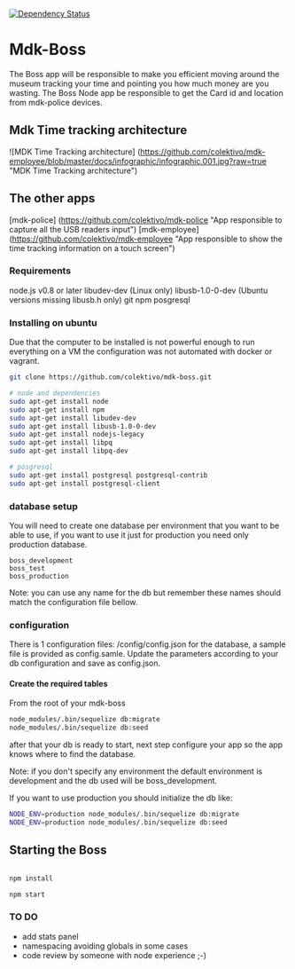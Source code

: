 [![Dependency Status](http://david-dm.org/colektivo/mdk-boss.svg)](http://david-dm.org/colektivo/mdk-boss)

# Mdk-Boss

The Boss app will be responsible to make you efficient moving around the museum
tracking your time and pointing you how much money are you wasting.
The Boss Node app be responsible to get the Card id and location from
mdk-police devices.

## Mdk Time tracking architecture

![MDK Time Tracking architecture] (https://github.com/colektivo/mdk-employee/blob/master/docs/infographic/infographic.001.jpg?raw=true "MDK Time Tracking architecture")

## The other apps

[mdk-police] (https://github.com/colektivo/mdk-police "App responsible to capture all the USB readers input")
[mdk-employee] (https://github.com/colektivo/mdk-employee "App responsible to show the time tracking information on a touch screen")

### Requirements

node.js v0.8 or later
libudev-dev (Linux only)
libusb-1.0-0-dev (Ubuntu versions missing libusb.h only)
git
npm
posgresql

### Installing on ubuntu

Due that the computer to be installed is not powerful enough to run everything
on a VM the configuration was not automated with docker or vagrant.

```bash
git clone https://github.com/colektivo/mdk-boss.git

# node and dependencies
sudo apt-get install node
sudo apt-get install npm
sudo apt-get install libudev-dev
sudo apt-get install libusb-1.0-0-dev
sudo apt-get install nodejs-legacy
sudo apt-get install libpq
sudo apt-get install libpq-dev

# posgresql
sudo apt-get install postgresql postgresql-contrib
sudo apt-get install postgresql-client

```

### database setup

You will need to create one database per environment that you want to be able
to use, if you want to use it just for production you need
only production database.

```
boss_development
boss_test
boss_production
```

Note: you can use any name for the db but remember these names should match the
configuration file bellow.


### configuration

There is 1 configuration files: /config/config.json for the database, a sample
file is provided as config.samle. Update the parameters according
to your db configuration and save as config.json.


#### Create the required tables

From the root of your mdk-boss

```bash
node_modules/.bin/sequelize db:migrate
node_modules/.bin/sequelize db:seed
```

after that your db is ready to start, next step configure your app so the app
knows where to find the database.

Note: if you don't specify any environment the default environment is
development and the db used will be boss_development.

If you want to use production you should initialize the db like:

```bash
NODE_ENV=production node_modules/.bin/sequelize db:migrate
NODE_ENV=production node_modules/.bin/sequelize db:seed

```

## Starting the Boss

```bash

npm install

npm start

```

### TO DO

* add stats panel
* namespacing avoiding globals in some cases
* code review by someone with node experience ;-)
